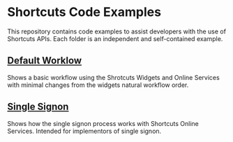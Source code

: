 # Shortcuts Code Examples

This repository contains code examples to assist
developers with the use of Shortcuts APIs. Each 
folder is an independent and self-contained example.

## [Default Worklow](default-workflow/)

Shows a basic workflow using the Shrotcuts Widgets and Online Services with minimal changes from the widgets natural workflow order.

## [Single Signon](single-signon/)

Shows how the single signon process works with Shortcuts 
Online Services. Intended for implementors of single signon.


